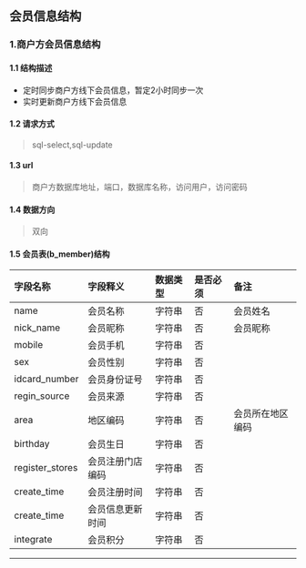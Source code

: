 ## 会员信息结构
### 1.商户方会员信息结构
#### 1.1 结构描述
* 定时同步商户方线下会员信息，暂定2小时同步一次
* 实时更新商户方线下会员信息
#### 1.2 请求方式
> sql-select,sql-update
#### 1.3 url
> 商户方数据库地址，端口，数据库名称，访问用户，访问密码
#### 1.4 数据方向
> 双向
#### 1.5 会员表(b_member)结构
| 字段名称 | 字段释义 | 数据类型 | 是否必须 | 备注 | 
| :---         |     :---      |     :--- | :---      | :---      | 
| name   | 会员名称     | 字符串    | 否    |会员姓名|
| nick_name   | 会员昵称     | 字符串    | 否    |会员昵称|
| mobile   | 会员手机     | 字符串    | 否    | |
| sex   | 会员性别     | 字符串    | 否    | |
| idcard_number   | 会员身份证号     | 字符串    | 否    | |
| regin_source   | 会员来源     | 字符串    | 否    | |
| area   | 地区编码     | 字符串    | 否    |会员所在地区编码|
| birthday   | 会员生日     | 字符串    | 否    | |
| register_stores   | 会员注册门店编码     | 字符串    | 否    | |
| create_time   | 会员注册时间    | 字符串    | 否    | |
| create_time   | 会员信息更新时间     | 字符串    | 否    | |
| integrate   | 会员积分     | 字符串    | 否    | |
---------------------  
